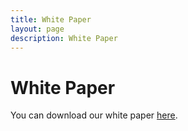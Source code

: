 ```yaml
---
title: White Paper
layout: page
description: White Paper
---
```


# White Paper

You can download our white paper [here](https://github.com/Doctelligence/White-Paper/blob/main/Decentralized%20Intelligence%20Network%20(DIN).pdf).
